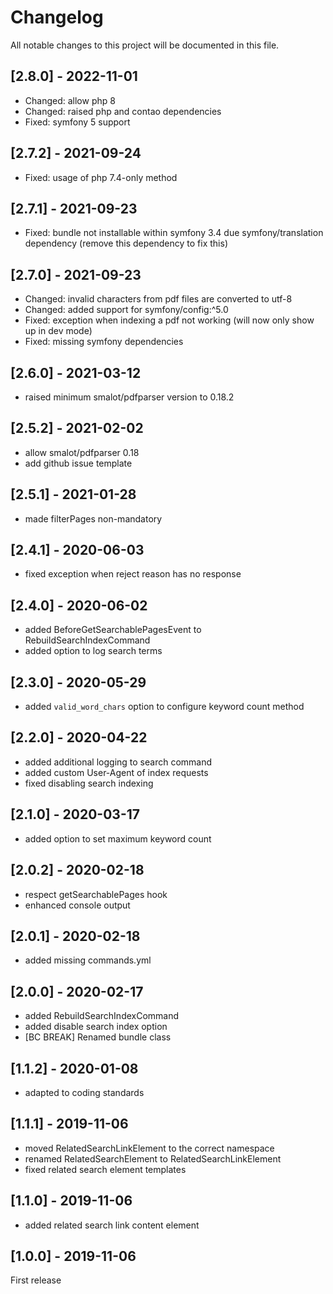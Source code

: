# Changelog
All notable changes to this project will be documented in this file.

## [2.8.0] - 2022-11-01
- Changed: allow php 8
- Changed: raised php and contao dependencies
- Fixed: symfony 5 support

## [2.7.2] - 2021-09-24
- Fixed: usage of php 7.4-only method

## [2.7.1] - 2021-09-23
- Fixed: bundle not installable within symfony 3.4 due symfony/translation dependency (remove this dependency to fix this)

## [2.7.0] - 2021-09-23
- Changed: invalid characters from pdf files are converted to utf-8
- Changed: added support for symfony/config:^5.0
- Fixed: exception when indexing a pdf not working (will now only show up in dev mode)
- Fixed: missing symfony dependencies

## [2.6.0] - 2021-03-12
- raised minimum smalot/pdfparser version to 0.18.2

## [2.5.2] - 2021-02-02
- allow smalot/pdfparser 0.18
- add github issue template

## [2.5.1] - 2021-01-28
- made filterPages non-mandatory

## [2.4.1] - 2020-06-03
- fixed exception when reject reason has no response

## [2.4.0] - 2020-06-02
- added BeforeGetSearchablePagesEvent to RebuildSearchIndexCommand
- added option to log search terms

## [2.3.0] - 2020-05-29
* added `valid_word_chars` option to configure keyword count method

## [2.2.0] - 2020-04-22
* added additional logging to search command
* added custom User-Agent of index requests
* fixed disabling search indexing 

## [2.1.0] - 2020-03-17
* added option to set maximum keyword count

## [2.0.2] - 2020-02-18
* respect getSearchablePages hook
* enhanced console output

## [2.0.1] - 2020-02-18
* added missing commands.yml

## [2.0.0] - 2020-02-17
* added RebuildSearchIndexCommand
* added disable search index option
* [BC BREAK] Renamed bundle class

## [1.1.2] - 2020-01-08
* adapted to coding standards

## [1.1.1] - 2019-11-06

* moved RelatedSearchLinkElement to the correct namespace
* renamed RelatedSearchElement to RelatedSearchLinkElement
* fixed related search element templates

## [1.1.0] - 2019-11-06

* added related search link content element

## [1.0.0] - 2019-11-06

First release
